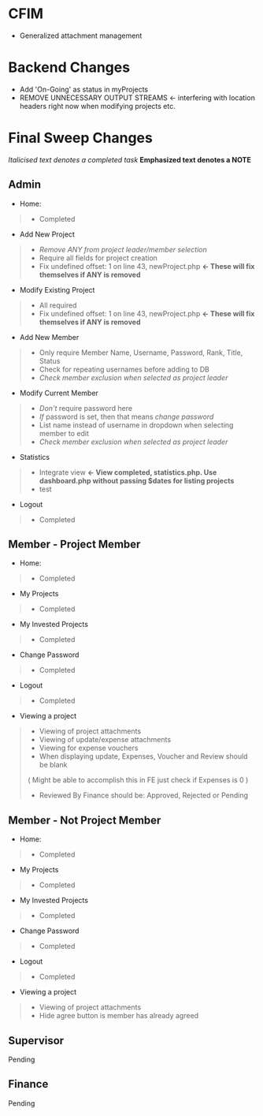 CFIM
====
- Generalized attachment management

Backend Changes
===============
- Add 'On-Going' as status in myProjects
- REMOVE UNNECESSARY OUTPUT STREAMS <- interfering with location headers right now when modifying projects etc.

Final Sweep Changes
===================
*Italicised text denotes a completed task*
**Emphasized text denotes a NOTE**


Admin
-----
- Home: 
> - Completed

- Add New Project
> - *Remove ANY from project leader/member selection*
> - Require all fields for project creation
> - Fix undefined offset: 1 on line 43, newProject.php **<- These will fix themselves if ANY is removed**

- Modify Existing Project
> - All required
> - Fix undefined offset: 1 on line 43, newProject.php **<- These will fix themselves if ANY is removed**

- Add New Member
> - Only require Member Name, Username, Password, Rank, Title, Status
> - Check for repeating usernames before adding to DB
> - *Check member exclusion when selected as project leader*

- Modify Current Member
> - *Don't* require password here
> - *If* password is set, then that means *change password*
> - List name instead of username in dropdown when selecting member to edit
> - *Check member exclusion when selected as project leader*

- Statistics
> - Integrate view **<- View completed, statistics.php. Use dashboard.php without passing $dates for listing projects**
> - test

- Logout
> - Completed

Member - Project Member
-----------------------
- Home: 
> - Completed

- My Projects
> - Completed

- My Invested Projects
> - Completed

- Change Password
> - Completed

- Logout
> - Completed

- Viewing a project
> - Viewing of project attachments
> - Viewing of update/expense attachments
> - Viewing for expense vouchers
> - When displaying update, Expenses, Voucher and Review should be blank 
>  
>  ( Might be able to accomplish this in FE just check if Expenses is 0 )
> - Reviewed By Finance should be: Approved, Rejected or Pending

Member - Not Project Member
---------------------------
- Home: 
> - Completed

- My Projects
> - Completed

- My Invested Projects
> - Completed

- Change Password
> - Completed

- Logout
> - Completed

- Viewing a project
> - Viewing of project attachments
> - Hide agree button is member has already agreed

Supervisor
----------
Pending

Finance
-------
Pending
